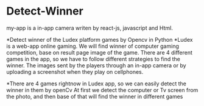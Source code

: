 # Detect-Winner
my-app is a in-app camera writen by react-js, javascript and Html.


*Detect winner of the Ludex platform games by Opencv in Python
*Ludex is a web-app online gaming. We will find winner of computer gaming competition, base on result page image of the game. There are 4 different games in the app, so we have to follow different strategies to find the winner. The images sent by the players through an in-app camera or by uploading a screenshot when they play on cellphones.

*There are 4 games rightnow in Ludex app, so we can easily detect the winner in them by openCv
At first we detect the computer or Tv screen from the photo, and then base of that will find 
the winner in different games

